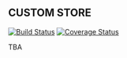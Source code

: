 ## CUSTOM STORE

[![Build Status](https://api.travis-ci.org/panxkv/custom_store.svg?branch=master)](https://travis-ci.org/panxkv/custom_store)
[![Coverage Status](https://coveralls.io/repos/github/panxkv/custom_store/badge.svg?branch=master)](https://coveralls.io/github/panxkv/custom_store?branch=master)

TBA